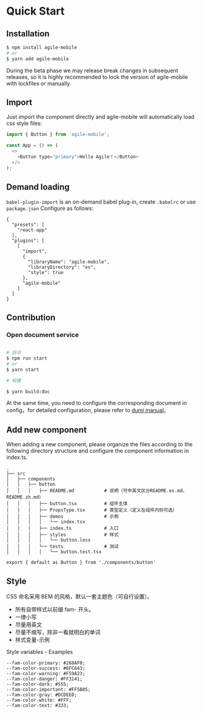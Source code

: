 # Quick Start

## Installation

```bash
$ npm install agile-mobile
# or
$ yarn add agile-mobile
```

<Alert> During the beta phase we may release break changes in subsequent releases, so it is highly recommended to lock the version of agile-mobile with lockfiles or manually.</Alert>

## Import

Just import the component directly and agile-mobile will automatically load css style files:

```js
import { Button } from 'agile-mobile';

const App = () => (
  <>
    <Button type="primary">Hello Agile！</Button>
  </>
);
```

## Demand loading
`babel-plugin-import` is an on-demand babel plug-in, create `.babelrc` or use `package.json` Configure as follows:
```
{
  "presets": [
    "react-app"
  ],
  "plugins": [
    [
      "import",
      {
        "libraryName": "agile-mobile",
        "libraryDirectory": "es",
        "style": true
      },
      "agile-mobile"
    ]
  ]
}
```
## Contribution

### Open document service

```bash

# 启动
$ npm run start
# or
$ yarn start

# 构建

$ yarn build:doc

```

At the same time, you need to configure the corresponding document in config，for detailed configuration, please refer to [dumi manual](https://d.umijs.org/zh-CN/config)。


## Add new component

When adding a new component, please organize the files according to the following directory structure and configure the component information in index.ts.

```
.
├── src
│   ├── components
│   │   ├── button
│   │   │   ├── README.md           # 说明（可中英文区分README.es.md、README.zh.md）
│   │   │   ├── button.tsx          # 组件主体
│   │   │   ├── PropsType.tsx       # 类型定义（定义在组件内则可选）
│   │   │   ├── demos               # 示例
│   │   │   │   └── index.tsx
│   │   │   ├── index.ts            # 入口
│   │   │   ├── styles              # 样式
│   │   │   │   └── button.less
│   │   │   └── tests               # 测试
│   |   │   │   └── button.test.tsx
```

```
export { default as Button } from './components/button'
```

## Style

CSS 命名采用 BEM 的风格，默认一套主题色（可自行设置）。

 - 所有自带样式以前缀 fam- 开头。
 - 一律小写
 - 尽量用英文
 - 尽量不缩写，除非一看就明白的单词
 - 样式变量-示例

Style variables - Examples

```
--fam-color-primary: #268AF0;
--fam-color-success: #6FC643;
--fam-color-warning: #F59A23;
--fam-color-danger: #FF3141;
--fam-color-dark: #555;
--fam-color-important: #FF5B05;
--fam-color-gray: #DCDEE0;
--fam-color-white: #FFF;
--fam-color-text: #333;
```
